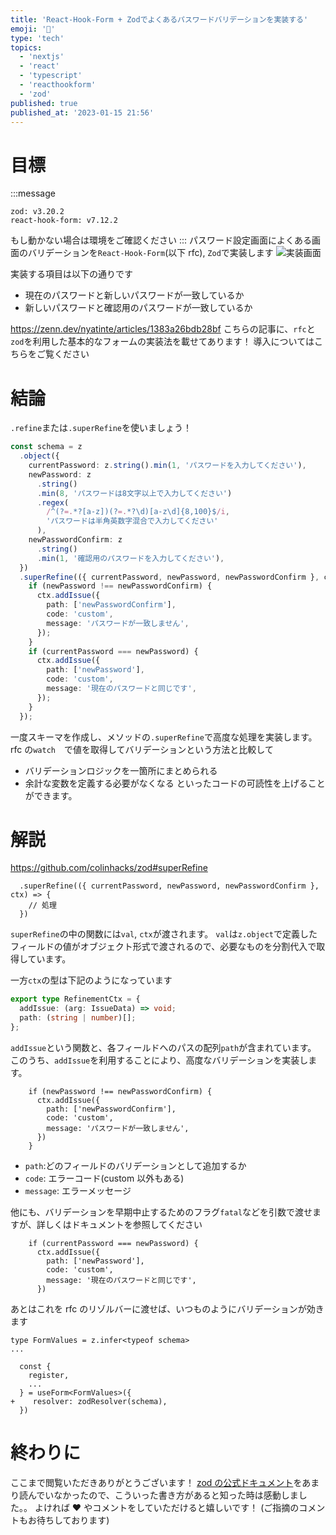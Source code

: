 ```yaml
---
title: 'React-Hook-Form + Zodでよくあるパスワードバリデーションを実装する'
emoji: '💎'
type: 'tech'
topics:
  - 'nextjs'
  - 'react'
  - 'typescript'
  - 'reacthookform'
  - 'zod'
published: true
published_at: '2023-01-15 21:56'
---
```


# 目標

:::message

```
zod: v3.20.2
react-hook-form: v7.12.2
```

もし動かない場合は環境をご確認ください
:::
パスワード設定画面によくある画面のバリデーションを`React-Hook-Form`(以下 rfc), `Zod`で実装します
![実装画面](https://storage.googleapis.com/zenn-user-upload/1a57b4b996d5-20230115.png)

実装する項目は以下の通りです

- 現在のパスワードと新しいパスワードが一致しているか
- 新しいパスワードと確認用のパスワードが一致しているか

https://zenn.dev/nyatinte/articles/1383a26bdb28bf
こちらの記事に、`rfc`と`zod`を利用した基本的なフォームの実装法を載せてあります！
導入についてはこちらをご覧ください

# 結論

`.refine`または`.superRefine`を使いましょう！

```ts
const schema = z
  .object({
    currentPassword: z.string().min(1, 'パスワードを入力してください'),
    newPassword: z
      .string()
      .min(8, 'パスワードは8文字以上で入力してください')
      .regex(
        /^(?=.*?[a-z])(?=.*?\d)[a-z\d]{8,100}$/i,
        'パスワードは半角英数字混合で入力してください'
      ),
    newPasswordConfirm: z
      .string()
      .min(1, '確認用のパスワードを入力してください'),
  })
  .superRefine(({ currentPassword, newPassword, newPasswordConfirm }, ctx) => {
    if (newPassword !== newPasswordConfirm) {
      ctx.addIssue({
        path: ['newPasswordConfirm'],
        code: 'custom',
        message: 'パスワードが一致しません',
      });
    }
    if (currentPassword === newPassword) {
      ctx.addIssue({
        path: ['newPassword'],
        code: 'custom',
        message: '現在のパスワードと同じです',
      });
    }
  });
```

一度スキーマを作成し、メソッドの`.superRefine`で高度な処理を実装します。
rfc の`watch`　で値を取得してバリデーションという方法と比較して

- バリデーションロジックを一箇所にまとめられる
- 余計な変数を定義する必要がなくなる
  といったコードの可読性を上げることができます。

# 解説

https://github.com/colinhacks/zod#superRefine

```tsx
  .superRefine(({ currentPassword, newPassword, newPasswordConfirm }, ctx) => {
    // 処理
  })
```

`superRefine`の中の関数には`val`, `ctx`が渡されます。
`val`は`z.object`で定義したフィールドの値がオブジェクト形式で渡されるので、必要なものを分割代入で取得しています。

一方`ctx`の型は下記のようになっています

```tsx:types.ts
export type RefinementCtx = {
  addIssue: (arg: IssueData) => void;
  path: (string | number)[];
};
```

`addIssue`という関数と、各フィールドへのパスの配列`path`が含まれています。
このうち、`addIssue`を利用することにより、高度なバリデーションを実装します。

```tsx:新しいパスワード と 確認用パスワード が一致しない場合
    if (newPassword !== newPasswordConfirm) {
      ctx.addIssue({
        path: ['newPasswordConfirm'],
        code: 'custom',
        message: 'パスワードが一致しません',
      })
    }
```

- `path`:どのフィールドのバリデーションとして追加するか
- `code`: エラーコード(custom 以外もある)
- `message`: エラーメッセージ

他にも、バリデーションを早期中止するためのフラグ`fatal`などを引数で渡せますが、詳しくはドキュメントを参照してください

```tsx:現在のパスワード と 新しいパスワード が一致した場合
    if (currentPassword === newPassword) {
      ctx.addIssue({
        path: ['newPassword'],
        code: 'custom',
        message: '現在のパスワードと同じです',
      })
```

あとはこれを rfc のリゾルバーに渡せば、いつものようにバリデーションが効きます

```tsx diff
type FormValues = z.infer<typeof schema>
...

  const {
    register,
    ...
  } = useForm<FormValues>({
+    resolver: zodResolver(schema),
  })
```

# 終わりに

ここまで閲覧いただきありがとうございます！
[zod の公式ドキュメント](https://github.com/colinhacks/zod)をあまり読んでいなかったので、こういった書き方があると知った時は感動しました。。
よければ ❤️ やコメントをしていただけると嬉しいです！ (ご指摘のコメントもお待ちしております)
